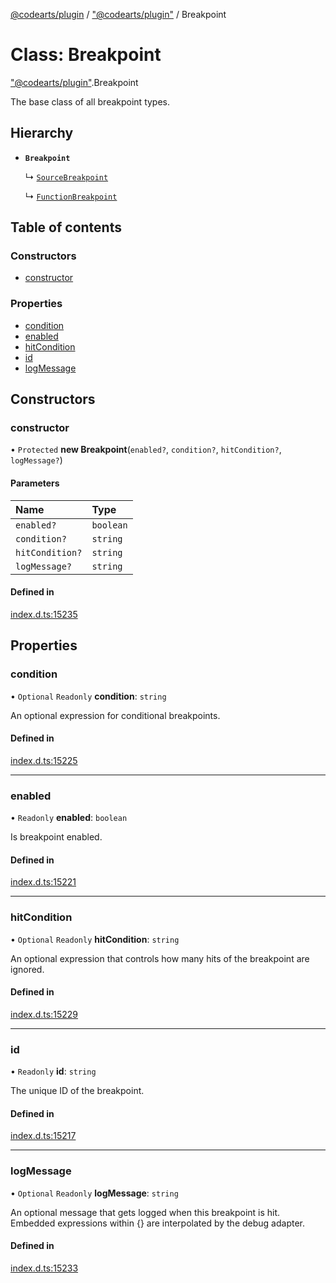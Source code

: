 [@codearts/plugin](../README.md) / ["@codearts/plugin"](../modules/_codearts_plugin_.md) / Breakpoint

# Class: Breakpoint

["@codearts/plugin"](../modules/_codearts_plugin_.md).Breakpoint

The base class of all breakpoint types.

## Hierarchy

- **`Breakpoint`**

  ↳ [`SourceBreakpoint`](codearts_plugin_.SourceBreakpoint.md)

  ↳ [`FunctionBreakpoint`](codearts_plugin_.FunctionBreakpoint.md)

## Table of contents

### Constructors

- [constructor](codearts_plugin_.Breakpoint.md#constructor)

### Properties

- [condition](codearts_plugin_.Breakpoint.md#condition)
- [enabled](codearts_plugin_.Breakpoint.md#enabled)
- [hitCondition](codearts_plugin_.Breakpoint.md#hitcondition)
- [id](codearts_plugin_.Breakpoint.md#id)
- [logMessage](codearts_plugin_.Breakpoint.md#logmessage)

## Constructors

### constructor

• `Protected` **new Breakpoint**(`enabled?`, `condition?`, `hitCondition?`, `logMessage?`)

#### Parameters

| Name | Type |
| :------ | :------ |
| `enabled?` | `boolean` |
| `condition?` | `string` |
| `hitCondition?` | `string` |
| `logMessage?` | `string` |

#### Defined in

[index.d.ts:15235](https://github.com/huaweicloud/cloudide-plugin-api/blob/03b481c/index.d.ts#L15235)

## Properties

### condition

• `Optional` `Readonly` **condition**: `string`

An optional expression for conditional breakpoints.

#### Defined in

[index.d.ts:15225](https://github.com/huaweicloud/cloudide-plugin-api/blob/03b481c/index.d.ts#L15225)

___

### enabled

• `Readonly` **enabled**: `boolean`

Is breakpoint enabled.

#### Defined in

[index.d.ts:15221](https://github.com/huaweicloud/cloudide-plugin-api/blob/03b481c/index.d.ts#L15221)

___

### hitCondition

• `Optional` `Readonly` **hitCondition**: `string`

An optional expression that controls how many hits of the breakpoint are ignored.

#### Defined in

[index.d.ts:15229](https://github.com/huaweicloud/cloudide-plugin-api/blob/03b481c/index.d.ts#L15229)

___

### id

• `Readonly` **id**: `string`

The unique ID of the breakpoint.

#### Defined in

[index.d.ts:15217](https://github.com/huaweicloud/cloudide-plugin-api/blob/03b481c/index.d.ts#L15217)

___

### logMessage

• `Optional` `Readonly` **logMessage**: `string`

An optional message that gets logged when this breakpoint is hit. Embedded expressions within {} are interpolated by the debug adapter.

#### Defined in

[index.d.ts:15233](https://github.com/huaweicloud/cloudide-plugin-api/blob/03b481c/index.d.ts#L15233)
